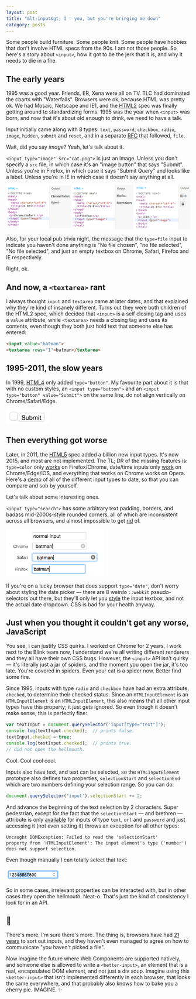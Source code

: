 ```yaml
---
layout: post
title: "&lt;input&gt; I ♡ you, but you're bringing me down"
category: posts
---
```

Some people build furniture. Some people knit. Some people have hobbies that
don't involve HTML specs from the 90s. I am not those people. So here's a story
about `<input>`, how it got to be the jerk that it is, and why it needs to die in a fire.

## The early years
1995 was a good year. Friends, ER, Xena were all on TV. TLC had dominated the
charts with "Waterfalls". Browsers were ok, because HTML was pretty ok. We had
Mosaic, Netscape and IE1, and the [HTML2](http://tools.ietf.org/html/rfc1866)
spec was finally getting around to standardizing forms. 1995 was the year
when `<input>` was born, and now that it's about old enough to drink, we need to have a talk.

Input initially came along with 8 types: `text`, `password`, `checkbox`, `radio`, `image`, `hidden`,
`submit` and `reset`, and in a separate [RFC](https://www.ietf.org/rfc/rfc1867.txt) that followed, `file`.

Wait, did you say _image_? Yeah, let's talk about it.

`<input type="image" src="cat.png">` is just an image. Unless you don't specify
a `src` file, in which case it's an "image button" that says "Submit".
Unless you're in Firefox, in which case it says "Submit Query" and looks like
a label. Unless you're in
IE in which case it doesn't say anything at all.

![input type=image with no source](/images/2015-10-22/type-image.png)

Also, for your local pub trivia night, the message that the `type=file` input to
indicate you haven't done anything is "No file chosen", "no file selected",
"No file selected", and just an empty textbox on Chrome, Safari, Firefox and IE respectively.

Right, ok.

## And now, a `<textarea>` rant
I always thought `input` and `textarea` came at later dates, and that explained
why they're kind of insanely different.
Turns out they were both children of the HTML2 spec,
which decided that `<input>` is a self closing tag and uses a `value` attribute,
while `<textarea>` needs a closing tag and uses its contents, even though they
both just hold text that someone else has entered:

```html
<input value="batman">
<textarea rows="1">batman</textarea>
```

## 1995-2011, the slow years
In 1999, [HTML4](http://www.w3.org/TR/html401/) only added `type="button"`. My favourite part about
it is that with no custom styles, an `<input type="button">` and an
`<input type="button" value="Submit">` on the same line, do not align vertically
on Chrome/Safari/Edge.

<img height="40px" alt="input type=button misalignment"
src="/images/2015-10-22/button-align.png">

## Then everything got worse
Later, in 2011, the [HTML5](http://www.w3.org/html/wg/drafts/html/master/Overview.html) spec added a billion new input types. It's now 2015, and
most are not implemented. The TL; DR of the missing features is: `type=color` only
[works](http://caniuse.com/#feat=input-color) on Firefox/Chrome, date/time
inputs only [work](http://caniuse.com/#feat=input-datetime) on Chrome/Edge/iOS, and
everything that works on Chrome works on Opera. Here's a
[demo](http://output.jsbin.com/mimuko) of all of the different input types to date,
so that you can compare and sob by yourself.

Let's talk about some interesting ones.

`<input type="search">` has some arbitrary text padding, borders,
and badass mid-2000s-style rounded corners, all of which are inconsistent across all browsers, and almost
impossible to get [rid](http://tjvantoll.com/2013/04/15/list-of-pseudo-elements-to-style-form-controls/) of.

<img height="130px" alt="input type=search weird default styles"
src="/images/2015-10-22/type-search.png">

If you're on a lucky browser that does support `type="date"`, don't worry about
styling the date picker &mdash; there are 8 weirdo `::webkit` pseudo-selectors out there,
but they'll only let you [style](http://tjvantoll.com/2013/04/15/list-of-pseudo-elements-to-style-form-controls/)
the input textbox, and not the actual date dropdown. CSS is bad for your health anyway.

## Just when you thought it couldn't get any worse, JavaScript
You see, I can justify CSS quirks. I worked on Chrome for 2 years,
I work next to the Blink team now, I understand we're all writing different
renderers and they all have their own CSS bugs. However, the `<input>` API isn't
quirky &mdash; it's literally just a jar of spiders, and the moment you open the jar,
it's too late. You're covered in spiders. Even your cat is a spider now. Better find
some fire.

Since 1995, inputs with type `radio` and `checkbox` have
had an extra attribute, `checked`, to determine their checked status. Since an `HTMLInputElement`
is an `HTMLInputElement` is an `HTMLInputElement`, this also means that all other
input types have this property; it just gets ignored. So even though it doesn't
make sense, this is perfectly fine:

```js
var textInput = document.querySelector('input[type="text"]');
console.log(textInput.checked);  // prints false.
textInput.checked = true;
console.log(textInput.checked);  // prints true.
// did not open the hellmouth.
```

Cool. Cool cool cool.

Inputs also have text, and text can be selected, so the `HTMLInputElement`
prototype also defines two properties,
`selectionStart` and `selectionEnd` which are two numbers defining your selection
range. So you can do:

```js
document.querySelector('input').selectionStart += 2;
```

And advance the beginning of the text selection by 2 characters. Super pedestrian, except for
the fact that the `selectionStart` &mdash; and brethren &mdash; attribute is only [available](
https://html.spec.whatwg.org/multipage/forms.html#do-not-apply) for inputs
of type `text`, `url` and `password` and just accessing it (not even setting it)
throws an exception for all other types:

```
Uncaught DOMException: Failed to read the 'selectionStart'
property from 'HTMLInputElement': The input element's type ('number')
does not support selection.
```
Even though manually I can totally select that text:

<img height="35px" alt="input type=number with selected text"
src="/images/2015-10-22/type-number.png">

So in some cases, irrelevant properties can be interacted with, but in
other cases they open the hellmouth. Neat-o. That's just the kind of consistency
I look for in an API.

## 🙈
There's more. I'm sure there's more. The thing is, browsers have had [21 years](http://www.martinrinehart.com/frontend-engineering/engineers/html/html-tag-history.html)
to sort out inputs, and they haven't even managed to agree on how to communicate
"you haven't picked a file".

Now imagine the future where Web Components are supported
natively, and someone else is allowed to write a `<better-input>`, an element
that is a real, encapsulated DOM element, and not just a div soup. Imagine using this `<better-input>`
that isn't implemented differently in each browser, that looks the same everywhere, and that
probably also knows how to bake you a cherry pie. IMAGINE. ✨
